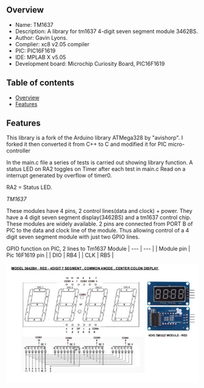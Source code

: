 
Overview
--------------------------------------------
* Name: TM1637
* Description: A library for tm1637 4-digit seven segment module 3462BS.
* Author: Gavin Lyons.
* Complier: xc8 v2.05 compiler
* PIC: PIC16F1619 
* IDE:  MPLAB X v5.05
* Development board: Microchip Curiosity Board, PIC16F1619

Table of contents
---------------------------

  * [Overview](#overview)
  * [Features](#features)

Features
----------------------

This library is a fork of the Arduino library ATMega328 by "avishorp".
I forked it then converted it from C++ to C and modified it for PIC micro-controller

In the main.c file a series of tests is carried out showing library function.
A status LED on RA2 toggles on Timer after each test in main.c
Read on a interrupt generated by overflow of timer0.

RA2 = Status LED.

*TM1637*

These modules have 4 pins, 2 control lines(data and clock) + power. They have a 
4 digit seven segment display(3462BS) and a tm1637 control chip.
These modules are widely available. 
2 pins are connected from PORT B of PIC to the data and clock line of the module.
Thus allowing control of a 4 digit seven segment module with just two GPIO lines.

GPIO function on PIC, 2 lines to Tm1637 Module
| --- | --- |
| Module pin  | Pic 16F1619 pin |
| DIO  | RB4 |
| CLK  | RB5 |

![PICTURE](https://github.com/gavinlyonsrepo/pic_16F1619_projects/blob/master/images/tm1637.jpg)


